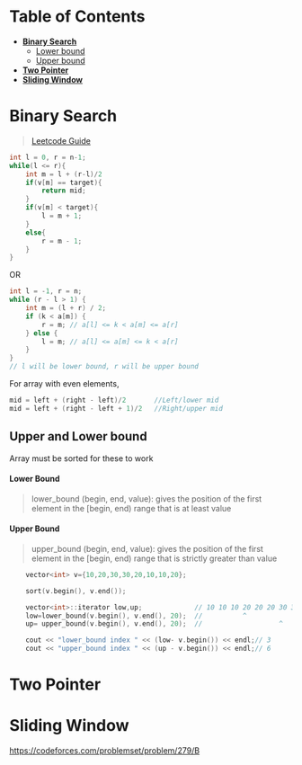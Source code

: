 # Table of Contents
-   **[Binary Search](#binary-search)**
    - [Lower bound](#lower-bound)
    - [Upper bound](#upper-bound)
- **[Two Pointer](#two-pointer)**
- **[Sliding Window](#sliding-window)**

# Binary Search
> [Leetcode Guide](https://leetcode.com/problems/binary-search/solutions/423162/Binary-Search-101-The-Ultimate-Binary-Search-Handbook/)
```c++
int l = 0, r = n-1;
while(l <= r){
    int m = l + (r-l)/2
    if(v[m] == target){
        return mid;
    }
    if(v[m] < target){
        l = m + 1;
    }
    else{
        r = m - 1;
    }
} 
```
OR
```c++
int l = -1, r = n;
while (r - l > 1) {
    int m = (l + r) / 2;
    if (k < a[m]) {
        r = m; // a[l] <= k < a[m] <= a[r]
    } else {
        l = m; // a[l] <= a[m] <= k < a[r]
    }
}
// l will be lower bound, r will be upper bound
```
For array with even elements,
```c++
mid = left + (right - left)/2       //Left/lower mid
mid = left + (right - left + 1)/2   //Right/upper mid
```
## Upper and Lower bound
Array must be sorted for these to work
#### Lower Bound
> lower_bound (begin, end, value): gives the position of the first element in the [begin, end) range that is at least value
#### Upper Bound
> upper_bound (begin, end, value): gives the position of the first element in the [begin, end) range that is strictly greater than value
```c++
    vector<int> v={10,20,30,30,20,10,10,20};

    sort(v.begin(), v.end());                

    vector<int>::iterator low,up;             // 10 10 10 20 20 20 30 30
    low=lower_bound(v.begin(), v.end(), 20);  //          ^
    up= upper_bound(v.begin(), v.end(), 20);  //                   ^

    cout << "lower_bound index " << (low- v.begin()) << endl;// 3
    cout << "upper_bound index " << (up - v.begin()) << endl;// 6
```

# Two Pointer

# Sliding Window
https://codeforces.com/problemset/problem/279/B